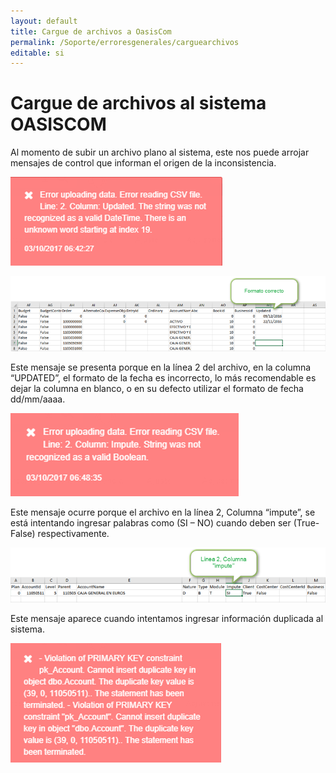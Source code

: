 ```yaml
---
layout: default
title: Cargue de archivos a OasisCom
permalink: /Soporte/erroresgenerales/carguearchivos
editable: si
---
```


# Cargue de archivos al sistema OASISCOM

Al momento de subir un archivo plano al sistema, este nos puede arrojar mensajes de control que informan el origen de la inconsistencia.  


![](archivo.png)


![](archivo1.png)


Este mensaje se presenta porque en la línea 2 del archivo, en la columna “UPDATED”, el formato de la fecha es incorrecto, lo más recomendable es dejar la columna en blanco, o en su defecto utilizar el formato de fecha dd/mm/aaaa.  


![](archivo2.png)


Este mensaje ocurre porque el archivo en la línea 2, Columna “impute”, se está intentando ingresar palabras como (SI – NO) cuando deben ser (True-False) respectivamente.  


![](archivo3.png)


Este mensaje aparece cuando intentamos ingresar información duplicada al sistema.  

![](archivo4.png)
